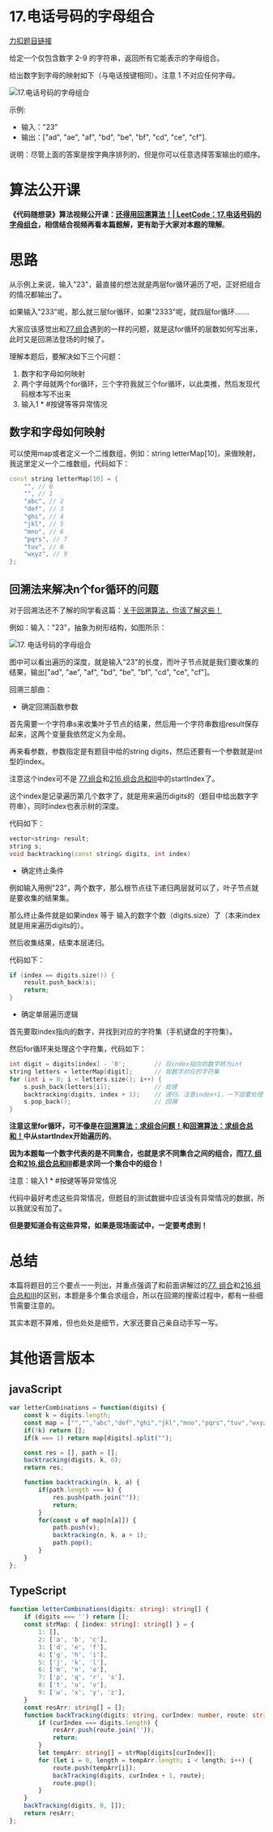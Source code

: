 


# 17.电话号码的字母组合

[力扣题目链接](https://leetcode.cn/problems/letter-combinations-of-a-phone-number/)

给定一个仅包含数字 2-9 的字符串，返回所有它能表示的字母组合。

给出数字到字母的映射如下（与电话按键相同）。注意 1 不对应任何字母。

![17.电话号码的字母组合](https://img-blog.csdnimg.cn/2020102916424043.png)

示例:
* 输入："23"
* 输出：["ad", "ae", "af", "bd", "be", "bf", "cd", "ce", "cf"].

说明：尽管上面的答案是按字典序排列的，但是你可以任意选择答案输出的顺序。

# 算法公开课

**《代码随想录》算法视频公开课：[还得用回溯算法！| LeetCode：17.电话号码的字母组合](https://www.bilibili.com/video/BV1yV4y1V7Ug)，相信结合视频再看本篇题解，更有助于大家对本题的理解**。


# 思路

从示例上来说，输入"23"，最直接的想法就是两层for循环遍历了吧，正好把组合的情况都输出了。

如果输入"233"呢，那么就三层for循环，如果"2333"呢，就四层for循环.......

大家应该感觉出和[77.组合](https://programmercarl.com/0077.组合.html)遇到的一样的问题，就是这for循环的层数如何写出来，此时又是回溯法登场的时候了。

理解本题后，要解决如下三个问题：

1. 数字和字母如何映射
2. 两个字母就两个for循环，三个字符我就三个for循环，以此类推，然后发现代码根本写不出来
3. 输入1 * #按键等等异常情况

## 数字和字母如何映射

可以使用map或者定义一个二维数组，例如：string letterMap[10]，来做映射，我这里定义一个二维数组，代码如下：

```cpp
const string letterMap[10] = {
    "", // 0
    "", // 1
    "abc", // 2
    "def", // 3
    "ghi", // 4
    "jkl", // 5
    "mno", // 6
    "pqrs", // 7
    "tuv", // 8
    "wxyz", // 9
};
```

## 回溯法来解决n个for循环的问题

对于回溯法还不了解的同学看这篇：[关于回溯算法，你该了解这些！](https://programmercarl.com/回溯算法理论基础.html)


例如：输入："23"，抽象为树形结构，如图所示：

![17. 电话号码的字母组合](https://img-blog.csdnimg.cn/20201123200304469.png)

图中可以看出遍历的深度，就是输入"23"的长度，而叶子节点就是我们要收集的结果，输出["ad", "ae", "af", "bd", "be", "bf", "cd", "ce", "cf"]。

回溯三部曲：

* 确定回溯函数参数

首先需要一个字符串s来收集叶子节点的结果，然后用一个字符串数组result保存起来，这两个变量我依然定义为全局。

再来看参数，参数指定是有题目中给的string digits，然后还要有一个参数就是int型的index。

注意这个index可不是 [77.组合](https://programmercarl.com/0077.组合.html)和[216.组合总和III](https://programmercarl.com/0216.组合总和III.html)中的startIndex了。

这个index是记录遍历第几个数字了，就是用来遍历digits的（题目中给出数字字符串），同时index也表示树的深度。

代码如下：

```cpp
vector<string> result;
string s;
void backtracking(const string& digits, int index)
```

* 确定终止条件

例如输入用例"23"，两个数字，那么根节点往下递归两层就可以了，叶子节点就是要收集的结果集。

那么终止条件就是如果index 等于 输入的数字个数（digits.size）了（本来index就是用来遍历digits的）。

然后收集结果，结束本层递归。

代码如下：

```cpp
if (index == digits.size()) {
    result.push_back(s);
    return;
}
```

* 确定单层遍历逻辑

首先要取index指向的数字，并找到对应的字符集（手机键盘的字符集）。

然后for循环来处理这个字符集，代码如下：

```CPP
int digit = digits[index] - '0';        // 将index指向的数字转为int
string letters = letterMap[digit];      // 取数字对应的字符集
for (int i = 0; i < letters.size(); i++) {
    s.push_back(letters[i]);            // 处理
    backtracking(digits, index + 1);    // 递归，注意index+1，一下层要处理下一个数字了
    s.pop_back();                       // 回溯
}
```

**注意这里for循环，可不像是在[回溯算法：求组合问题！](https://programmercarl.com/0077.组合.html)和[回溯算法：求组合总和！](https://programmercarl.com/0216.组合总和III.html)中从startIndex开始遍历的**。

**因为本题每一个数字代表的是不同集合，也就是求不同集合之间的组合，而[77. 组合](https://programmercarl.com/0077.组合.html)和[216.组合总和III](https://programmercarl.com/0216.组合总和III.html)都是求同一个集合中的组合！**


注意：输入1 * #按键等等异常情况

代码中最好考虑这些异常情况，但题目的测试数据中应该没有异常情况的数据，所以我就没有加了。

**但是要知道会有这些异常，如果是现场面试中，一定要考虑到！**


# 总结

本篇将题目的三个要点一一列出，并重点强调了和前面讲解过的[77. 组合](https://programmercarl.com/0077.组合.html)和[216.组合总和III](https://programmercarl.com/0216.组合总和III.html)的区别，本题是多个集合求组合，所以在回溯的搜索过程中，都有一些细节需要注意的。

其实本题不算难，但也处处是细节，大家还要自己亲自动手写一写。



# 其他语言版本
## javaScript 

```js
var letterCombinations = function(digits) {
    const k = digits.length;
    const map = ["","","abc","def","ghi","jkl","mno","pqrs","tuv","wxyz"];
    if(!k) return [];
    if(k === 1) return map[digits].split("");

    const res = [], path = [];
    backtracking(digits, k, 0);
    return res;

    function backtracking(n, k, a) {
        if(path.length === k) {
            res.push(path.join(""));
            return;
        }
        for(const v of map[n[a]]) {
            path.push(v);
            backtracking(n, k, a + 1);
            path.pop();
        }
    }
};
```

## TypeScript

```typescript
function letterCombinations(digits: string): string[] {
    if (digits === '') return [];
    const strMap: { [index: string]: string[] } = {
        1: [],
        2: ['a', 'b', 'c'],
        3: ['d', 'e', 'f'],
        4: ['g', 'h', 'i'],
        5: ['j', 'k', 'l'],
        6: ['m', 'n', 'o'],
        7: ['p', 'q', 'r', 's'],
        8: ['t', 'u', 'v'],
        9: ['w', 'x', 'y', 'z'],
    }
    const resArr: string[] = [];
    function backTracking(digits: string, curIndex: number, route: string[]): void {
        if (curIndex === digits.length) {
            resArr.push(route.join(''));
            return;
        }
        let tempArr: string[] = strMap[digits[curIndex]];
        for (let i = 0, length = tempArr.length; i < length; i++) {
            route.push(tempArr[i]);
            backTracking(digits, curIndex + 1, route);
            route.pop();
        }
    }
    backTracking(digits, 0, []);
    return resArr;
};
```
